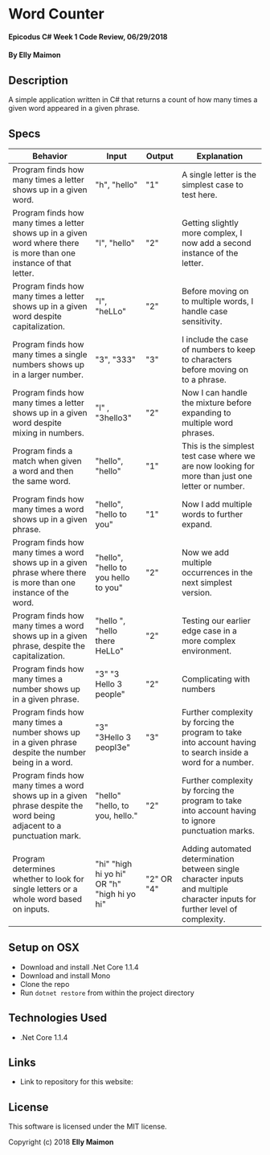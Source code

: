 # Word Counter

#### Epicodus C# Week 1 Code Review, 06/29/2018

#### By Elly Maimon

## Description

A simple application written in C# that returns a count of how many times a given word appeared in a given phrase.

## Specs

| Behavior | Input | Output | Explanation |
|----------|-------|--------|-------------|
| Program finds how many times a letter shows up in a given word. | "h", "hello" | "1" | A single letter is the simplest case to test here. |
| Program finds how many times a letter shows up in a given word where there is more than one instance of that letter. | "l", "hello" | "2" | Getting slightly more complex, I now add a second instance of the letter. |
| Program finds how many times a letter shows up in a given word despite capitalization. | "l", "heLLo" | "2" | Before moving on to multiple words, I handle case sensitivity. |
| Program finds how many times a single numbers shows up in a larger number. | "3", "333" | "3" | I include the case of numbers to keep to characters before moving on to a phrase. |
| Program finds how many times a letter shows up in a given word despite mixing in numbers. | "l" , "3hello3" | "2" | Now I can handle the mixture before expanding to multiple word phrases. |
| Program finds a match when given a word and then the same word. | "hello", "hello" | "1" | This is the simplest test case where we are now looking for more than just one letter or number. |
| Program finds how many times a word shows up in a given phrase. | "hello", "hello to you" | "1" | Now I add multiple words to further expand. |
| Program finds how many times a word shows up in a given phrase where there is more than one instance of the word. | "hello", "hello to you hello to you" | "2" | Now we add multiple occurrences in the next simplest version.
| Program finds how many times a word shows up in a given phrase, despite the capitalization. | "hello ", "hello there HeLLo" | "2" | Testing our earlier edge case in a more complex environment.
| Program finds how many times a number shows up in a given phrase. | "3" "3 Hello 3 people" | "2" | Complicating with numbers |
| Program finds how many times a number shows up in a given phrase despite the number being in a word. | "3" "3Hello 3 peopl3e" | "3" | Further complexity by forcing the program to take into account having to search inside a word for a number. |
| Program finds how many times a word shows up in a given phrase despite the word being adjacent to a punctuation mark. | "hello" "hello, to you, hello." | "2" | Further complexity by forcing the program to take into account having to ignore punctuation marks. |
| Program determines whether to look for single letters or a whole word based on inputs. | "hi" "high hi yo hi" OR "h" "high hi yo hi" | "2" OR "4"| Adding automated determination between single character inputs and multiple character inputs for further level of complexity. |

## Setup on OSX

* Download and install .Net Core 1.1.4
* Download and install Mono
* Clone the repo
* Run `dotnet restore` from within the project directory

## Technologies Used

* .Net Core 1.1.4

## Links

* Link to repository for this website:

## License

This software is licensed under the MIT license.

Copyright (c) 2018 **Elly Maimon**

